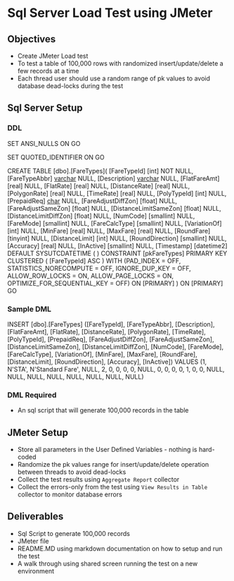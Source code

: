 # Sql Server Load Test using JMeter

## Objectives

* Create JMeter Load test
* To test a table of 100,000 rows with randomized insert/update/delete a few records at a time
* Each thread user should use a random range of pk values to avoid database dead-locks during the test

## Sql Server Setup

### DDL

SET ANSI_NULLS ON
GO

SET QUOTED_IDENTIFIER ON
GO

CREATE TABLE [dbo].[FareTypes](
	[FareTypeId] [int] NOT NULL,
	[FareTypeAbbr] [varchar](10) NULL,
	[Description] [varchar](30) NULL,
	[FlatFareAmt] [real] NULL,
	[FlatRate] [real] NULL,
	[DistanceRate] [real] NULL,
	[PolygonRate] [real] NULL,
	[TimeRate] [real] NULL,
	[PolyTypeId] [int] NULL,
	[PrepaidReq] [char](2) NULL,
	[FareAdjustDiffZon] [float] NULL,
	[FareAdjustSameZon] [float] NULL,
	[DistanceLimitSameZon] [float] NULL,
	[DistanceLimitDiffZon] [float] NULL,
	[NumCode] [smallint] NULL,
	[FareMode] [smallint] NULL,
	[FareCalcType] [smallint] NULL,
	[VariationOf] [int] NULL,
	[MinFare] [real] NULL,
	[MaxFare] [real] NULL,
	[RoundFare] [tinyint] NULL,
	[DistanceLimit] [int] NULL,
	[RoundDirection] [smallint] NULL,
	[Accuracy] [real] NULL,
	[InActive] [smallint] NULL,
	[Timestamp] [datetime2] DEFAULT SYSUTCDATETIME ( )
 CONSTRAINT [pkFareTypes] PRIMARY KEY CLUSTERED 
(
	[FareTypeId] ASC
) WITH (PAD_INDEX = OFF, STATISTICS_NORECOMPUTE = OFF, IGNORE_DUP_KEY = OFF, ALLOW_ROW_LOCKS = ON, ALLOW_PAGE_LOCKS = ON, OPTIMIZE_FOR_SEQUENTIAL_KEY = OFF) ON [PRIMARY]
) ON [PRIMARY]
GO

### Sample DML

INSERT [dbo].[FareTypes] ([FareTypeId], [FareTypeAbbr], [Description], [FlatFareAmt], [FlatRate], [DistanceRate], [PolygonRate], [TimeRate], [PolyTypeId], [PrepaidReq], [FareAdjustDiffZon], [FareAdjustSameZon], [DistanceLimitSameZon], [DistanceLimitDiffZon], [NumCode], [FareMode], [FareCalcType], [VariationOf], [MinFare], [MaxFare], [RoundFare], [DistanceLimit], [RoundDirection], [Accuracy], [InActive]) VALUES (1, N'STA', N'Standard Fare', NULL, 2, 0, 0, 0, 0, NULL, 0, 0, 0, 0, 1, 0, 0, NULL, NULL, NULL, NULL, NULL, NULL, NULL, NULL)

### DML Required

* An sql script that will generate 100,000 records in the table

## JMeter Setup

* Store all parameters in the User Defined Variables - nothing is hard-coded
* Randomize the pk values range for insert/update/delete operation between threads to avoid dead-locks
* Collect the test results using `Aggregate Report` collector
* Collect the errors-only from the test using `View Results in Table` collector to monitor database errors

## Deliverables

* Sql Script to generate 100,000 records
* JMeter file
* README.MD using markdown documentation on how to setup and run the test
* A walk through using shared screen running the test on a new environment 